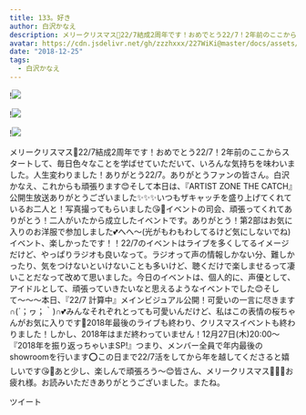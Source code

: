 ```yaml
---
title: 133。好き
author: 白沢かなえ
description: メリークリスマス🎄22/7結成2周年です！おめでとう22/7！2年前のここからスタートして、毎日色々なことを学ばせていただいて、いろんな気持ちを味わいました。人生変わりました！ありがとう22/7。ありがとうファン...
avatar: https://cdn.jsdelivr.net/gh/zzzhxxx/227WiKi@master/docs/assets/photo/avatar/kanae.jpg
date: "2018-12-25"
tags:
  - 白沢かなえ
---
```


!![](https://cdn.jsdelivr.net/gh/zzzhxxx/227WiKi-image@master/blog-image/kanae-2018-12-25_1.jpg)

!![](https://cdn.jsdelivr.net/gh/zzzhxxx/227WiKi-image@master/blog-image/kanae-2018-12-25_2.jpg)

!![](https://cdn.jsdelivr.net/gh/zzzhxxx/227WiKi-image@master/blog-image/kanae-2018-12-25_3.jpg)


メリークリスマス🎄22/7結成2周年です！おめでとう22/7！2年前のここからスタートして、毎日色々なことを学ばせていただいて、いろんな気持ちを味わいました。人生変わりました！ありがとう22/7。ありがとうファンの皆さん。白沢かなえ、これからも頑張ります😊そして本日は、『ARTIST ZONE THE CATCH』公開生放送ありがとうございました✨✨✨いつもザキャッチを盛り上げてくれているお二人と！写真撮ってもらいました😘🌸イベントの司会、頑張ってくれてありがとう！二人がいたから成立したイベントです。ありがとう！第2部はお気に入りのお洋服で参加しました💕へへ〜(光がもわもわしてるけど気にしないでね)イベント、楽しかったです！！22/7のイベントはライブを多くしてるイメージだけど、やっぱりラジオも良いなって。ラジオって声の情報しかない分、難しかったり、気をつけないといけないことも多いけど、聴くだけで楽しませるって凄いことだなって改めて思いました。今日のイベントは、個人的に、声優として、アイドルとして、頑張っていきたいなと思えるようなイベントでした😊そして〜〜〜本日、『22/7 計算中』メインビジュアル公開！可愛いの一言に尽きます∩(´；ヮ；｀)∩💕みんなそれぞれとっても可愛いんだけど、私はこの表情の桜ちゃんがお気に入りです🤗2018年最後のライブも終わり、クリスマスイベントも終わりました！しかし、2018年はまだ終わっていません！12月27日(木)20:00〜『2018年を振り返っちゃいまSP!』つまり、メンバー全員で年内最後のshowroomを行います⭕️この日まで22/7活をしてから年を越してくださると嬉しいです😘🌸あと少し、楽しんで頑張ろう〜😊皆さん、メリークリスマス🎄🎄🎄お疲れ様。お読みいただきありがとうございました。またね。


ツイート



